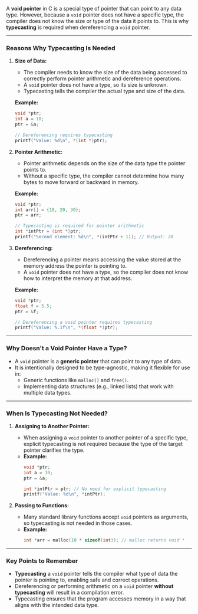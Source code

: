 A **void pointer** in C is a special type of pointer that can point to any data type. However, because a `void` pointer does not have a specific type, the compiler does not know the size or type of the data it points to. This is why **typecasting** is required when dereferencing a `void` pointer.

---

### **Reasons Why Typecasting Is Needed**

1. **Size of Data:**
   - The compiler needs to know the size of the data being accessed to correctly perform pointer arithmetic and dereference operations.
   - A `void` pointer does not have a type, so its size is unknown.
   - Typecasting tells the compiler the actual type and size of the data.

   **Example:**
   ```c
   void *ptr;
   int a = 10;
   ptr = &a;

   // Dereferencing requires typecasting
   printf("Value: %d\n", *(int *)ptr);
   ```

2. **Pointer Arithmetic:**
   - Pointer arithmetic depends on the size of the data type the pointer points to.
   - Without a specific type, the compiler cannot determine how many bytes to move forward or backward in memory.

   **Example:**
   ```c
   void *ptr;
   int arr[] = {10, 20, 30};
   ptr = arr;

   // Typecasting is required for pointer arithmetic
   int *intPtr = (int *)ptr;
   printf("Second element: %d\n", *(intPtr + 1)); // Output: 20
   ```

3. **Dereferencing:**
   - Dereferencing a pointer means accessing the value stored at the memory address the pointer is pointing to.
   - A `void` pointer does not have a type, so the compiler does not know how to interpret the memory at that address.

   **Example:**
   ```c
   void *ptr;
   float f = 5.5;
   ptr = &f;

   // Dereferencing a void pointer requires typecasting
   printf("Value: %.1f\n", *(float *)ptr);
   ```

---

### **Why Doesn't a Void Pointer Have a Type?**
- A `void` pointer is a **generic pointer** that can point to any type of data.
- It is intentionally designed to be type-agnostic, making it flexible for use in:
  - Generic functions like `malloc()` and `free()`.
  - Implementing data structures (e.g., linked lists) that work with multiple data types.

---

### **When Is Typecasting Not Needed?**
1. **Assigning to Another Pointer:**
   - When assigning a `void` pointer to another pointer of a specific type, explicit typecasting is not required because the type of the target pointer clarifies the type.
   - **Example:**
     ```c
     void *ptr;
     int a = 10;
     ptr = &a;

     int *intPtr = ptr; // No need for explicit typecasting
     printf("Value: %d\n", *intPtr);
     ```

2. **Passing to Functions:**
   - Many standard library functions accept `void` pointers as arguments, so typecasting is not needed in those cases.
   - **Example:**
     ```c
     int *arr = malloc(10 * sizeof(int)); // malloc returns void *
     ```

---

### **Key Points to Remember**
- **Typecasting** a `void` pointer tells the compiler what type of data the pointer is pointing to, enabling safe and correct operations.
- Dereferencing or performing arithmetic on a `void` pointer **without typecasting** will result in a compilation error.
- Typecasting ensures that the program accesses memory in a way that aligns with the intended data type.